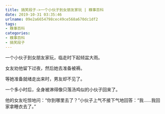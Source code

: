 ```yaml
---
title: 搞笑段子->一个小伙子到女朋友家玩 | 糗事百科
date: 2019-10-31 03:35:46
urlname: 09e2a6654798cec49ce568a670dc1df2
tags: 
- 糗事百科
categories:
- 糗事百科
- 搞笑段子
---
```

一个小伙子到女朋友家玩，临走时下起倾盆大雨。

女友劝他留下过夜，然后她去准备被褥。

等她准备就绪走出来时，男友却不见了。

一个多小时后，全身被淋得像只落汤鸡似的小伙子回来了。

他的女友吃惊地问：“你到哪里去了？”小伙子上气不接下气地回答：“我……我回家拿睡衣去了。”


